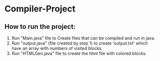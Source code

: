 # Compiler-Project

<h2> How to run the project:</h2>
<ol>
  <li>Run "Main.java" file to Create files that can be compiled and run in java.</li>
  <li>Run "output.java" (file created by step 1) to create 'output.txt' which have an array with numbers of visited blocks.</li>
  <li>Run "HTMLGen.java" file to create the html file with colored blocks.</li>
</ol>
